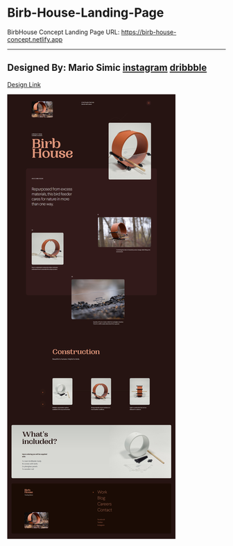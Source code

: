 # Birb-House-Landing-Page
BirbHouse Concept Landing Page
URL: https://birb-house-concept.netlify.app

---
Designed By: **Mario Simic** 
              	[instagram](@ui_dude)
                [dribbble](https://dribbble.com/mario-simic)
---
[Design Link](https://dribbble.com/shots/14855000-Bird-Feeder-Concept)

![image info](/assets/images/screenshot.jpg)
